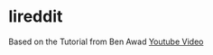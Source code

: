 # lireddit

Based on the Tutorial from Ben Awad
[Youtube Video](https://www.youtube.com/watch?v=I6ypD7qv3Z8)
